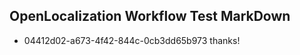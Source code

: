 ## OpenLocalization Workflow Test MarkDown
* 04412d02-a673-4f42-844c-0cb3dd65b973 thanks!

<!--HONumber=Aug16_HO3-->


